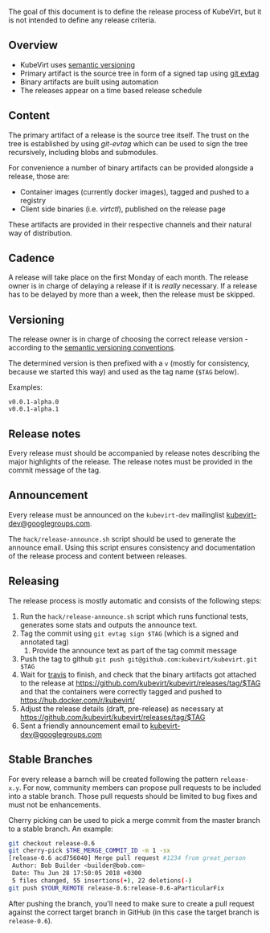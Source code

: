 
The goal of this document is to define the release process of KubeVirt, but it
is not intended to define any release criteria.


Overview
--------
- KubeVirt uses [semantic versioning](http://semver.org)
- Primary artifact is the source tree in form of a signed tap using
  [git evtag](https://github.com/cgwalters/git-evtag)
- Binary artifacts are built using automation
- The releases appear on a time based release schedule


Content
-------
The primary artifact of a release is the source tree itself. The trust on the
tree is established by using _git-evtag_ which can be used to sign the tree
recursively, including blobs and submodules.

For convenience a number of binary artifacts can be provided alongside a
release, those are:

- Container images (currently docker images), tagged and pushed to a registry
- Client side binaries (i.e. _virtctl_), published on the release page

These artifacts are provided in their respective channels and their natural way
of distribution.


Cadence
-------
A release will take place on the first Monday of each month.
The release owner is in charge of delaying a release if it is _really_
necessary.
If a release has to be delayed by more than a week, then the release must be
skipped.


Versioning
----------
The release owner is in charge of choosing the correct release version -
according to the [semantic versioning conventions](http://semver.org).

The determined version is then prefixed with a `v` (mostly for consistency,
because we started this way) and used as the tag name (`$TAG` below).

Examples:

```
v0.0.1-alpha.0
v0.0.1-alpha.1
```


Release notes
-------------
Every release must should be accompanied by release notes describing the
major highlights of the release.
The release notes must be provided in the commit message of the tag.


Announcement
------------
Every release must be announced on the `kubevirt-dev` mailinglist
<kubevirt-dev@googlegroups.com>.

The `hack/release-announce.sh` script should be used to generate the
announce email.
Using this script ensures consistency and documentation of the release
process and content between releases.


Releasing
---------
The release process is mostly automatic and consists of the following steps:

1. Run the `hack/release-announce.sh` script which runs functional tests,
   generates some stats and outputs the announce text.
2. Tag the commit using `git evtag sign $TAG` (which is a signed and annotated
   tag)
   1. Provide the announce text as part of the tag commit message
3. Push the tag to github `git push git@github.com:kubevirt/kubevirt.git $TAG`
4. Wait for [travis](https://travis-ci.org/kubevirt/kubevirt/) to finish, and
   check that the binary artifacts got attached to the release at
   <https://github.com/kubevirt/kubevirt/releases/tag/$TAG>
   and that the containers were correctly tagged and pushed to
   <https://hub.docker.com/r/kubevirt/>
5. Adjust the release details (draft, pre-release) as necessary at
   <https://github.com/kubevirt/kubevirt/releases/tag/$TAG>
6. Sent a friendly announcement email to <kubevirt-dev@googlegroups.com>

Stable Branches
---------------

For every release a barnch will be created following the pattern `release-x.y`.
For now, community members can propose pull requests to be included into a
stable branch.
Those pull requests should be limited to bug fixes and must not be
enhancements.

Cherry picking can be used to pick a merge commit from the master branch
to a stable branch. An example:

```bash
git checkout release-0.6
git cherry-pick $THE_MERGE_COMMIT_ID -m 1 -sx
[release-0.6 acd756040] Merge pull request #1234 from great_person
 Author: Bob Builder <builder@bob.com>
 Date: Thu Jun 28 17:50:05 2018 +0300
 5 files changed, 55 insertions(+), 22 deletions(-)
git push $YOUR_REMOTE release-0.6:release-0.6-aParticularFix
```

After pushing the branch, you'll need to make sure to create a pull request
against the correct target branch in GitHub (in this case the target branch
is `release-0.6`).
